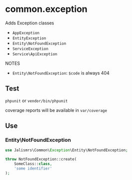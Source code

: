 # common.exception

Adds Exception classes
* `AppException`
* `EntityException`
* `Entity\NotFoundException`
* `ServiceException`
* `Service\ApiException`

NOTES
* `Entity\NotFoundException`: `$code` is always 404

## Test

`phpunit` or `vendor/bin/phpunit`

coverage reports will be available in `var/coverage`

## Use

### Entity\NotFoundException
```php
use Jalismrs\Common\Exception\Entity\NotFoundException;

throw NotFoundException::create(
    SomeClass::class,
    'some identifier'
);
```
